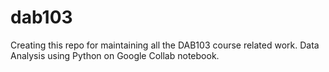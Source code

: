 # dab103
Creating this repo for maintaining all the DAB103 course related work.
Data Analysis using Python on Google Collab notebook.
